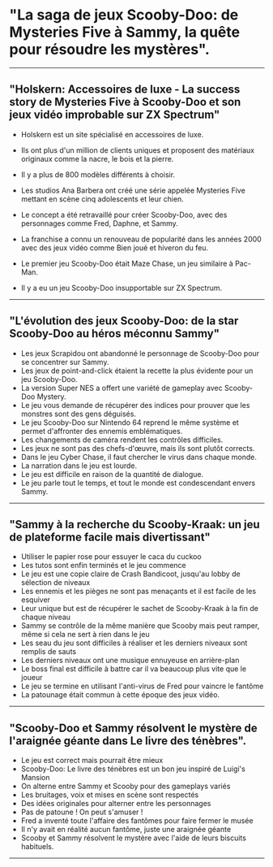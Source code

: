 # "La saga de jeux Scooby-Doo: de Mysteries Five à Sammy, la quête pour résoudre les mystères".

-----------

## "Holskern: Accessoires de luxe - La success story de Mysteries Five à Scooby-Doo et son jeux vidéo improbable sur ZX Spectrum"  
- Holskern est un site spécialisé en accessoires de luxe. 

- Ils ont plus d'un million de clients uniques et proposent des matériaux originaux comme la nacre, le bois et la pierre. 

- Il y a plus de 800 modèles différents à choisir. 

- Les studios Ana Barbera ont créé une série appelée Mysteries Five mettant en scène cinq adolescents et leur chien. 

- Le concept a été retravaillé pour créer Scooby-Doo, avec des personnages comme Fred, Daphne, et Sammy. 

- La franchise a connu un renouveau de popularité dans les années 2000 avec des jeux vidéo comme Bien joué et hiveron du feu. 

- Le premier jeu Scooby-Doo était Maze Chase, un jeu similaire à Pac-Man. 

- Il y a eu un jeu Scooby-Doo insupportable sur ZX Spectrum.

-----------

## "L'évolution des jeux Scooby-Doo: de la star Scooby-Doo au héros méconnu Sammy"  
- Les jeux Scrapidou ont abandonné le personnage de Scooby-Doo pour se concentrer sur Sammy.
- Les jeux de point-and-click étaient la recette la plus évidente pour un jeu Scooby-Doo.
- La version Super NES a offert une variété de gameplay avec Scooby-Doo Mystery.
- Le jeu vous demande de récupérer des indices pour prouver que les monstres sont des gens déguisés.
- Le jeu Scooby-Doo sur Nintendo 64 reprend le même système et permet d'affronter des ennemis emblématiques.
- Les changements de caméra rendent les contrôles difficiles.
- Les jeux ne sont pas des chefs-d'œuvre, mais ils sont plutôt corrects.
- Dans le jeu Cyber Chase, il faut chercher le virus dans chaque monde.
- La narration dans le jeu est lourde.
- Le jeu est difficile en raison de la quantité de dialogue.
- Le jeu parle tout le temps, et tout le monde est condescendant envers Sammy.

-----------

## "Sammy à la recherche du Scooby-Kraak: un jeu de plateforme facile mais divertissant"  
- Utiliser le papier rose pour essuyer le caca du cuckoo
- Les tutos sont enfin terminés et le jeu commence
- Le jeu est une copie claire de Crash Bandicoot, jusqu'au lobby de sélection de niveaux
- Les ennemis et les pièges ne sont pas menaçants et il est facile de les esquiver
- Leur unique but est de récupérer le sachet de Scooby-Kraak à la fin de chaque niveau
- Sammy se contrôle de la même manière que Scooby mais peut ramper, même si cela ne sert à rien dans le jeu
- Les seau du jeu sont difficiles à réaliser et les derniers niveaux sont remplis de sauts
- Les derniers niveaux ont une musique ennuyeuse en arrière-plan
- Le boss final est difficile à battre car il va beaucoup plus vite que le joueur
- Le jeu se termine en utilisant l'anti-virus de Fred pour vaincre le fantôme
- La patounage était commun à cette époque des jeux vidéo.

-----------

## "Scooby-Doo et Sammy résolvent le mystère de l'araignée géante dans Le livre des ténèbres".  
- Le jeu est correct mais pourrait être mieux
- Scooby-Doo: Le livre des ténèbres est un bon jeu inspiré de Luigi's Mansion
- On alterne entre Sammy et Scooby pour des gameplays variés
- Les bruitages, voix et mises en scène sont respectés
- Des idées originales pour alterner entre les personnages
- Pas de patoune ! On peut s'amuser !
- Fred a inventé toute l'affaire des fantômes pour faire fermer le musée
- Il n'y avait en réalité aucun fantôme, juste une araignée géante
- Scooby et Sammy résolvent le mystère avec l'aide de leurs biscuits habituels.

-----------


